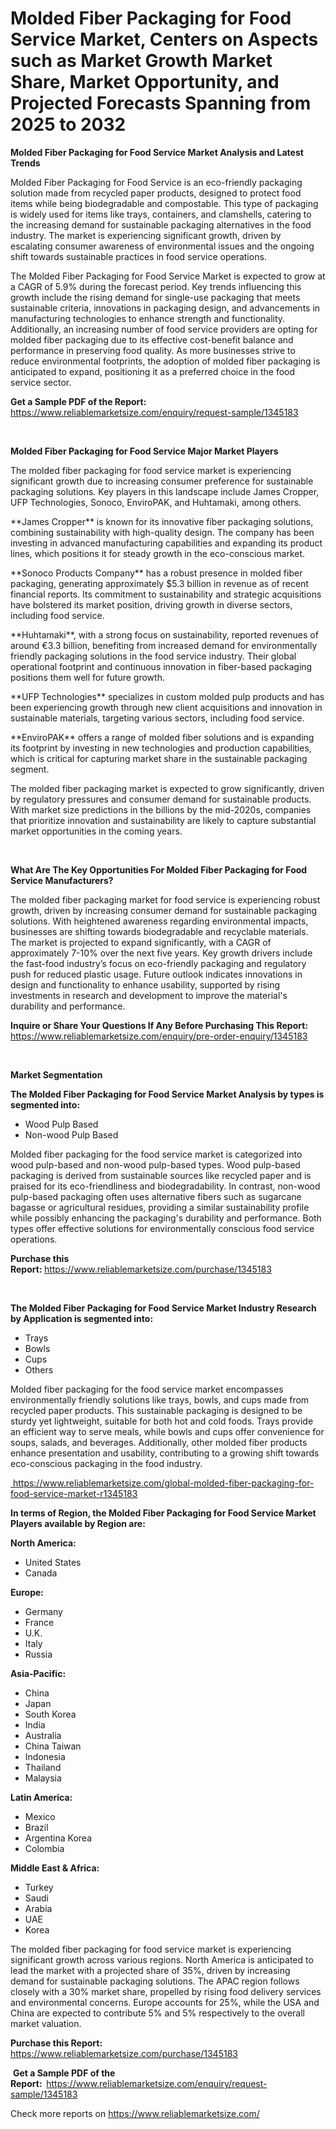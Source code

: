 <p><h1>Molded Fiber Packaging for Food Service Market, Centers on Aspects such as Market Growth Market Share, Market Opportunity, and Projected Forecasts Spanning from 2025 to 2032</h1></p><p><strong>Molded Fiber Packaging for Food Service Market Analysis and Latest Trends</strong></p>
<p><p>Molded Fiber Packaging for Food Service is an eco-friendly packaging solution made from recycled paper products, designed to protect food items while being biodegradable and compostable. This type of packaging is widely used for items like trays, containers, and clamshells, catering to the increasing demand for sustainable packaging alternatives in the food industry. The market is experiencing significant growth, driven by escalating consumer awareness of environmental issues and the ongoing shift towards sustainable practices in food service operations.</p><p>The Molded Fiber Packaging for Food Service Market is expected to grow at a CAGR of 5.9% during the forecast period. Key trends influencing this growth include the rising demand for single-use packaging that meets sustainable criteria, innovations in packaging design, and advancements in manufacturing technologies to enhance strength and functionality. Additionally, an increasing number of food service providers are opting for molded fiber packaging due to its effective cost-benefit balance and performance in preserving food quality. As more businesses strive to reduce environmental footprints, the adoption of molded fiber packaging is anticipated to expand, positioning it as a preferred choice in the food service sector.</p></p>
<p><strong>Get a Sample PDF of the Report:&nbsp;</strong> <a href="https://www.reliablemarketsize.com/enquiry/request-sample/1345183?utm_campaign=3022&utm_medium=2&utm_source=Github&utm_content=ia&utm_term=08032025&utm_id=molded-fiber-packaging-for-food-service">https://www.reliablemarketsize.com/enquiry/request-sample/1345183</a></p>
<p>&nbsp;</p>
<p><strong>Molded Fiber Packaging for Food Service Major Market Players</strong></p>
<p><p>The molded fiber packaging for food service market is experiencing significant growth due to increasing consumer preference for sustainable packaging solutions. Key players in this landscape include James Cropper, UFP Technologies, Sonoco, EnviroPAK, and Huhtamaki, among others.</p><p>**James Cropper** is known for its innovative fiber packaging solutions, combining sustainability with high-quality design. The company has been investing in advanced manufacturing capabilities and expanding its product lines, which positions it for steady growth in the eco-conscious market.</p><p>**Sonoco Products Company** has a robust presence in molded fiber packaging, generating approximately $5.3 billion in revenue as of recent financial reports. Its commitment to sustainability and strategic acquisitions have bolstered its market position, driving growth in diverse sectors, including food service.</p><p>**Huhtamaki**, with a strong focus on sustainability, reported revenues of around €3.3 billion, benefiting from increased demand for environmentally friendly packaging solutions in the food service industry. Their global operational footprint and continuous innovation in fiber-based packaging positions them well for future growth.</p><p>**UFP Technologies** specializes in custom molded pulp products and has been experiencing growth through new client acquisitions and innovation in sustainable materials, targeting various sectors, including food service.</p><p>**EnviroPAK** offers a range of molded fiber solutions and is expanding its footprint by investing in new technologies and production capabilities, which is critical for capturing market share in the sustainable packaging segment.</p><p>The molded fiber packaging market is expected to grow significantly, driven by regulatory pressures and consumer demand for sustainable products. With market size predictions in the billions by the mid-2020s, companies that prioritize innovation and sustainability are likely to capture substantial market opportunities in the coming years.</p></p>
<p>&nbsp;</p>
<p><strong>What Are The Key Opportunities For Molded Fiber Packaging for Food Service Manufacturers?</strong></p>
<p><p>The molded fiber packaging market for food service is experiencing robust growth, driven by increasing consumer demand for sustainable packaging solutions. With heightened awareness regarding environmental impacts, businesses are shifting towards biodegradable and recyclable materials. The market is projected to expand significantly, with a CAGR of approximately 7-10% over the next five years. Key growth drivers include the fast-food industry’s focus on eco-friendly packaging and regulatory push for reduced plastic usage. Future outlook indicates innovations in design and functionality to enhance usability, supported by rising investments in research and development to improve the material's durability and performance.</p></p>
<p><strong>Inquire or Share Your Questions If Any Before Purchasing This Report:</strong> <a href="https://www.reliablemarketsize.com/enquiry/pre-order-enquiry/1345183?utm_campaign=3022&utm_medium=2&utm_source=Github&utm_content=ia&utm_term=08032025&utm_id=molded-fiber-packaging-for-food-service">https://www.reliablemarketsize.com/enquiry/pre-order-enquiry/1345183</a></p>
<p>&nbsp;</p>
<p><strong>Market Segmentation</strong></p>
<p><strong>The Molded Fiber Packaging for Food Service Market Analysis by types is segmented into:</strong></p>
<p><ul><li>Wood Pulp Based</li><li>Non-wood Pulp Based</li></ul></p>
<p><p>Molded fiber packaging for the food service market is categorized into wood pulp-based and non-wood pulp-based types. Wood pulp-based packaging is derived from sustainable sources like recycled paper and is praised for its eco-friendliness and biodegradability. In contrast, non-wood pulp-based packaging often uses alternative fibers such as sugarcane bagasse or agricultural residues, providing a similar sustainability profile while possibly enhancing the packaging's durability and performance. Both types offer effective solutions for environmentally conscious food service operations.</p></p>
<p><strong>Purchase this Report:&nbsp;</strong><a href="https://www.reliablemarketsize.com/purchase/1345183?utm_campaign=3022&utm_medium=2&utm_source=Github&utm_content=ia&utm_term=08032025&utm_id=molded-fiber-packaging-for-food-service">https://www.reliablemarketsize.com/purchase/1345183</a></p>
<p>&nbsp;</p>
<p><strong>The Molded Fiber Packaging for Food Service Market Industry Research by Application is segmented into:</strong></p>
<p><ul><li>Trays</li><li>Bowls</li><li>Cups</li><li>Others</li></ul></p>
<p><p>Molded fiber packaging for the food service market encompasses environmentally friendly solutions like trays, bowls, and cups made from recycled paper products. This sustainable packaging is designed to be sturdy yet lightweight, suitable for both hot and cold foods. Trays provide an efficient way to serve meals, while bowls and cups offer convenience for soups, salads, and beverages. Additionally, other molded fiber products enhance presentation and usability, contributing to a growing shift towards eco-conscious packaging in the food industry.</p></p>
<p><a href="https://www.reliablemarketsize.com/global-molded-fiber-packaging-for-food-service-market-r1345183?utm_campaign=3022&utm_medium=2&utm_source=Github&utm_content=ia&utm_term=08032025&utm_id=molded-fiber-packaging-for-food-service">&nbsp;https://www.reliablemarketsize.com/global-molded-fiber-packaging-for-food-service-market-r1345183</a></p>
<p><strong>In terms of Region, the Molded Fiber Packaging for Food Service Market Players available by Region are:</strong></p>
<p>
    <p> <strong> North America: </strong>
        <ul>
            <li>United States</li>
            <li>Canada</li>
        </ul>
        </p> 
    <p> <strong> Europe: </strong>
        <ul>
            <li>Germany</li>
            <li>France</li>
            <li>U.K.</li>
            <li>Italy</li>
            <li>Russia</li>
        </ul>
        </p> 
    <p> <strong> Asia-Pacific: </strong>
        <ul>
            <li>China</li>
            <li>Japan</li>
            <li>South Korea</li>
            <li>India</li>
            <li>Australia</li>
            <li>China Taiwan</li>
            <li>Indonesia</li>
            <li>Thailand</li>
            <li>Malaysia</li>
        </ul>
        </p> 
    <p> <strong> Latin America: </strong>
        <ul>
            <li>Mexico</li>
            <li>Brazil</li>
            <li>Argentina Korea</li>
            <li>Colombia</li>
        </ul>
        </p> 
    <p> <strong> Middle East & Africa: </strong>
        <ul>
            <li>Turkey</li>
            <li>Saudi</li>
            <li>Arabia</li>
            <li>UAE</li>
            <li>Korea</li>
        </ul>
    </p>
    </p>
<p><p>The molded fiber packaging for food service market is experiencing significant growth across various regions. North America is anticipated to lead the market with a projected share of 35%, driven by increasing demand for sustainable packaging solutions. The APAC region follows closely with a 30% market share, propelled by rising food delivery services and environmental concerns. Europe accounts for 25%, while the USA and China are expected to contribute 5% and 5% respectively to the overall market valuation.</p></p>
<p><strong>Purchase this Report: </strong><a href="https://www.reliablemarketsize.com/purchase/1345183?utm_campaign=3022&utm_medium=2&utm_source=Github&utm_content=ia&utm_term=08032025&utm_id=molded-fiber-packaging-for-food-service">https://www.reliablemarketsize.com/purchase/1345183</a></p>
<p>&nbsp;<strong>Get a Sample PDF of the Report:&nbsp;&nbsp;</strong><a href="https://www.reliablemarketsize.com/enquiry/request-sample/1345183?utm_campaign=3022&utm_medium=2&utm_source=Github&utm_content=ia&utm_term=08032025&utm_id=molded-fiber-packaging-for-food-service">https://www.reliablemarketsize.com/enquiry/request-sample/1345183</a></p>
<p><strong></strong></p>
<p>Check more reports on <a href="https://www.reliablemarketsize.com/?utm_campaign=3022&utm_medium=2&utm_source=Github&utm_content=ia&utm_term=08032025&utm_id=molded-fiber-packaging-for-food-service">https://www.reliablemarketsize.com/</a></p>